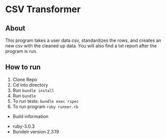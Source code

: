 # CSV Transformer

## About

This program takes a user data csv, standardizes the rows, and creates an new csv with the cleaned up data.
You will also find a txt report after the program is run.

## How to run

1. Clone Repo [](git@github.com:edgarduran/transform-csv.git)
2. Cd into directory
3. Run `bundle install`
4. Run `bundle`
5. To run tests: `bundle exec rspec`
6. To run program `ruby runner.rb`

* Build information
 - ruby-3.0.3
 - Bundelr version 2.3.19
